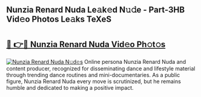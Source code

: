 ## Nunzia Renard Nuda Le𝚊k𝚎d N𝚞𝚍e - Part-3HB Vid𝚎o Photos Le𝚊ks TeXeS

# <h2><a href="http://fbd7b16.evod.top/?m=Nunzia+Renard+Nuda">🔗 👉🔴 Nunzia Renard Nuda Vid𝚎o Ph𝚘t𝚘s</a></h2>

[![Nunzia Renard Nuda N𝚞d𝚎s](https://i.imgur.com/8V9OHl7.gif)](http://fbd7b16.evod.top/?m=Nunzia+Renard+Nuda)
Online persona Nunzia Renard Nuda and content producer, recognized for disseminating dance and lifestyle material through trending dance routines and mini-documentaries. As a public figure, Nunzia Renard Nuda every move is scrutinized, but he remains humble and dedicated to making a positive impact. 
